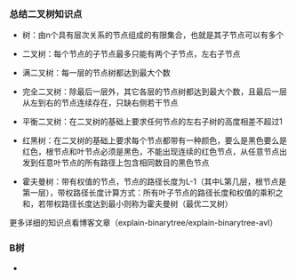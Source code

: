 ### 总结二叉树知识点

- 树：由n个具有层次关系的节点组成的有限集合，也就是其子节点可以有多个

- 二叉树：每个节点的子节点最多只能有两个子节点，左右子节点

- 满二叉树：每一层的节点树都达到最大个数

- 完全二叉树：除最后一层外，其它各层的节点树都达到最大个数，且最后一层从左到右的节点连续存在，只缺右侧若干节点

- 平衡二叉树：在二叉树的基础上要求任何节点的左右子树的高度相差不超过1

- 红黑树：在二叉树的基础上要求每个节点都带有一种颜色，要么是黑色要么是红色，根节点和叶节点必须是黑色，不能出现连续的红色节点，从任意节点出发到任意叶节点的所有路径上包含相同数目的黑色节点

- 霍夫曼树：带有权值的节点，节点的路径长度为L-1（其中L第几层，根节点是第一层），带权路径长度计算方式：所有叶子节点的路径长度和权值的乘积之和，若带权路径长度达到最小则称为霍夫曼树（最优二叉树）

更多详细的知识点看博客文章（explain-binarytree/explain-binarytree-avl）


### B树

- 